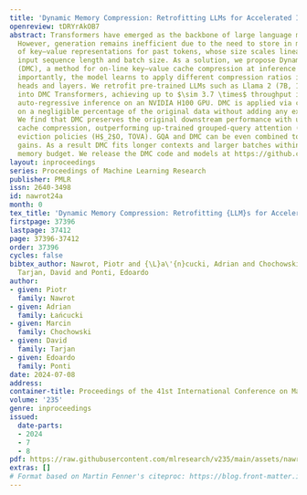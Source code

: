 ```yaml
---
title: 'Dynamic Memory Compression: Retrofitting LLMs for Accelerated Inference'
openreview: tDRYrAkOB7
abstract: Transformers have emerged as the backbone of large language models (LLMs).
  However, generation remains inefficient due to the need to store in memory a cache
  of key–value representations for past tokens, whose size scales linearly with the
  input sequence length and batch size. As a solution, we propose Dynamic Memory Compression
  (DMC), a method for on-line key–value cache compression at inference time. Most
  importantly, the model learns to apply different compression ratios in different
  heads and layers. We retrofit pre-trained LLMs such as Llama 2 (7B, 13B and 70B)
  into DMC Transformers, achieving up to $\sim 3.7 \times$ throughput increase during
  auto-regressive inference on an NVIDIA H100 GPU. DMC is applied via continued pre-training
  on a negligible percentage of the original data without adding any extra parameters.
  We find that DMC preserves the original downstream performance with up to 4$\times$
  cache compression, outperforming up-trained grouped-query attention (GQA) and key–value
  eviction policies (H$_2$O, TOVA). GQA and DMC can be even combined to obtain compounded
  gains. As a result DMC fits longer contexts and larger batches within any given
  memory budget. We release the DMC code and models at https://github.com/NVIDIA/Megatron-LM/tree/DMC.
layout: inproceedings
series: Proceedings of Machine Learning Research
publisher: PMLR
issn: 2640-3498
id: nawrot24a
month: 0
tex_title: 'Dynamic Memory Compression: Retrofitting {LLM}s for Accelerated Inference'
firstpage: 37396
lastpage: 37412
page: 37396-37412
order: 37396
cycles: false
bibtex_author: Nawrot, Piotr and {\L}a\'{n}cucki, Adrian and Chochowski, Marcin and
  Tarjan, David and Ponti, Edoardo
author:
- given: Piotr
  family: Nawrot
- given: Adrian
  family: Łańcucki
- given: Marcin
  family: Chochowski
- given: David
  family: Tarjan
- given: Edoardo
  family: Ponti
date: 2024-07-08
address:
container-title: Proceedings of the 41st International Conference on Machine Learning
volume: '235'
genre: inproceedings
issued:
  date-parts:
  - 2024
  - 7
  - 8
pdf: https://raw.githubusercontent.com/mlresearch/v235/main/assets/nawrot24a/nawrot24a.pdf
extras: []
# Format based on Martin Fenner's citeproc: https://blog.front-matter.io/posts/citeproc-yaml-for-bibliographies/
---
```

